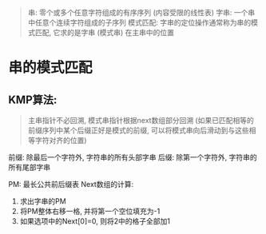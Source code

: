 > 串: 零个或多个任意字符组成的有序序列 (内容受限的线性表)
> 字串: 一个串中任意个连续字符组成的子序列
> 模式匹配: 字串的定位操作通常称为串的模式匹配, 它求的是字串 (模式串) 在主串中的位置

# 串的模式匹配

## KMP算法: 

>主串指针不必回溯, 模式串指针根据next数组部分回溯 (如果已匹配相等的前缀序列中某个后缀正好是模式的前缀, 可以将模式串向后滑动到与这些相等字符对齐的位置)

前缀: 除最后一个字符外, 字符串的所有头部字串
后缀: 除第一个字符外, 字符串的所有尾部字串

PM: 最长公共前后缀表
Next数组的计算:
1. 求出字串的PM
2. 将PM整体右移一格, 并将第一个空位填充为-1
3. 如果选项中的Next\[0]=0, 则将2中的格子全部加1